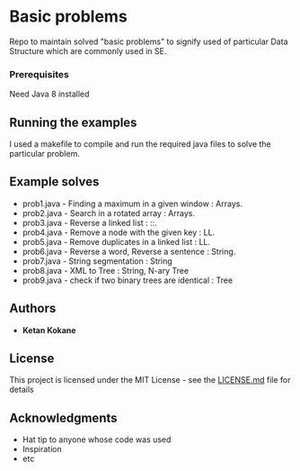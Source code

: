 # Basic problems

Repo to maintain solved "basic problems" to signify used of particular Data Structure which are commonly used in SE.

<!-- ## Getting Started

These instructions will get you a copy of the project up and running on your local machine for development and testing purposes. See deployment for notes on how to deploy the project on a live system. -->

### Prerequisites

Need Java 8 installed

## Running the examples

I used a makefile to compile and run the required java files to solve the particular problem.

## Example solves
* prob1.java - Finding a maximum in a given window : Arrays.
* prob2.java - Search in a rotated array : Arrays.
* prob3.java - Reverse a linked list : ::.
* prob4.java - Remove a node with the given key : LL.
* prob5.java - Remove duplicates in a linked list : LL.
* prob6.java - Reverse a word, Reverse a sentence : String.
* prob7.java - String segmentation : String
* prob8.java - XML to Tree : String, N-ary Tree
* prob9.java - check if two binary trees are identical : Tree


## Authors

* **Ketan  Kokane**

## License

This project is licensed under the MIT License - see the [LICENSE.md](LICENSE.md) file for details

## Acknowledgments

* Hat tip to anyone whose code was used
* Inspiration
* etc
